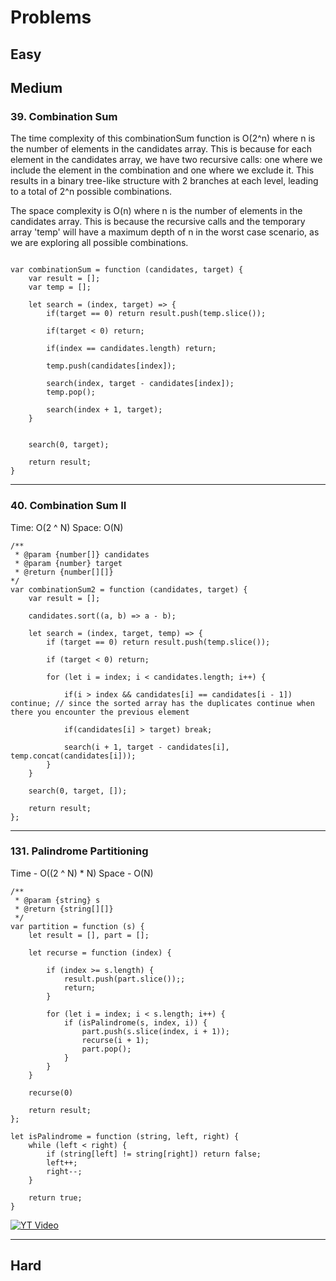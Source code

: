 # Problems

## Easy


## Medium

### 39. Combination Sum
The time complexity of this combinationSum function is O(2^n) where n is the number of elements in the candidates array. This is because for each element in the candidates array, we have two recursive calls: one where we include the element in the combination and one where we exclude it. This results in a binary tree-like structure with 2 branches at each level, leading to a total of 2^n possible combinations.

The space complexity is O(n) where n is the number of elements in the candidates array. This is because the recursive calls and the temporary array 'temp' will have a maximum depth of n in the worst case scenario, as we are exploring all possible combinations.
```

var combinationSum = function (candidates, target) {
    var result = [];
    var temp = [];

    let search = (index, target) => {
        if(target == 0) return result.push(temp.slice());

        if(target < 0) return;

        if(index == candidates.length) return;

        temp.push(candidates[index]);

        search(index, target - candidates[index]);
        temp.pop();

        search(index + 1, target);
    }


    search(0, target);

    return result;
}
```

***


### 40. Combination Sum II

Time: O(2 ^ N)
Space:  O(N)

```
/**
 * @param {number[]} candidates
 * @param {number} target
 * @return {number[][]}
*/
var combinationSum2 = function (candidates, target) {
    var result = [];

    candidates.sort((a, b) => a - b);

    let search = (index, target, temp) => {
        if (target == 0) return result.push(temp.slice());

        if (target < 0) return;

        for (let i = index; i < candidates.length; i++) {

            if(i > index && candidates[i] == candidates[i - 1]) continue; // since the sorted array has the duplicates continue when there you encounter the previous element

            if(candidates[i] > target) break;

            search(i + 1, target - candidates[i], temp.concat(candidates[i]));
        }
    }

    search(0, target, []);

    return result;
};

```

*** 


### 131. Palindrome Partitioning

Time - O((2 ^ N) * N)
Space - O(N)

```
/**
 * @param {string} s
 * @return {string[][]}
 */
var partition = function (s) {
    let result = [], part = [];

    let recurse = function (index) {

        if (index >= s.length) {
            result.push(part.slice());;
            return;
        }

        for (let i = index; i < s.length; i++) {
            if (isPalindrome(s, index, i)) {
                part.push(s.slice(index, i + 1));
                recurse(i + 1);
                part.pop();
            }
        }
    }

    recurse(0)

    return result;
};

let isPalindrome = function (string, left, right) {
    while (left < right) {
        if (string[left] != string[right]) return false;
        left++;
        right--;
    }

    return true;
}

```

[![YT Video](https://img.youtube.com/vi/3jvWodd7ht0/0.jpg)](https://www.youtube.com/watch?v=3jvWodd7ht0)


***



































































## Hard


